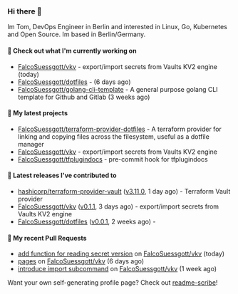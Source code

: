 ### Hi there 👋

Im Tom, DevOps Engineer in Berlin and interested in Linux, Go, Kubernetes and Open Source.
Im based in Berlin/Germany.

#### 👷 Check out what I'm currently working on

- [FalcoSuessgott/vkv](https://github.com/FalcoSuessgott/vkv) - export/import secrets from Vaults KV2 engine (today)
- [FalcoSuessgott/dotfiles](https://github.com/FalcoSuessgott/dotfiles) -  (6 days ago)
- [FalcoSuessgott/golang-cli-template](https://github.com/FalcoSuessgott/golang-cli-template) - A general purpose golang CLI  template for Github and Gitlab (3 weeks ago)

#### 🌱 My latest projects

- [FalcoSuessgott/terraform-provider-dotfiles](https://github.com/FalcoSuessgott/terraform-provider-dotfiles) - A terraform provider for linking and copying files across the filesystem, useful as a dotfile manager
- [FalcoSuessgott/vkv](https://github.com/FalcoSuessgott/vkv) - export/import secrets from Vaults KV2 engine
- [FalcoSuessgott/tfplugindocs](https://github.com/FalcoSuessgott/tfplugindocs) - pre-commit hook for tfplugindocs

#### 🔭 Latest releases I've contributed to

- [hashicorp/terraform-provider-vault](https://github.com/hashicorp/terraform-provider-vault) ([v3.11.0](https://github.com/hashicorp/terraform-provider-vault/releases/tag/v3.11.0), 1 day ago) - Terraform Vault provider
- [FalcoSuessgott/vkv](https://github.com/FalcoSuessgott/vkv) ([v0.1.1](https://github.com/FalcoSuessgott/vkv/releases/tag/v0.1.1), 3 days ago) - export/import secrets from Vaults KV2 engine
- [FalcoSuessgott/dotfiles](https://github.com/FalcoSuessgott/dotfiles) ([v0.0.1](https://github.com/FalcoSuessgott/dotfiles/releases/tag/v0.0.1), 2 weeks ago) - 

#### 🔨 My recent Pull Requests

- [add function for reading secret version](https://github.com/FalcoSuessgott/vkv/pull/109) on [FalcoSuessgott/vkv](https://github.com/FalcoSuessgott/vkv) (today)
- [pages](https://github.com/FalcoSuessgott/vkv/pull/106) on [FalcoSuessgott/vkv](https://github.com/FalcoSuessgott/vkv) (6 days ago)
- [introduce import subcommand](https://github.com/FalcoSuessgott/vkv/pull/105) on [FalcoSuessgott/vkv](https://github.com/FalcoSuessgott/vkv) (1 week ago)

Want your own self-generating profile page? Check out [readme-scribe](https://github.com/muesli/readme-scribe)!